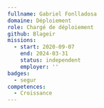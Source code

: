 ```yaml
---
fullname: Gabriel Fonlladosa
domaine: Déploiement
role: Chargé de déploiement
github: Blageir
missions:
  - start: 2020-09-07
    end: 2024-03-31
    status: independent
    employer: ''
badges:
  - segur
competences:
  - Croissance
---
```



